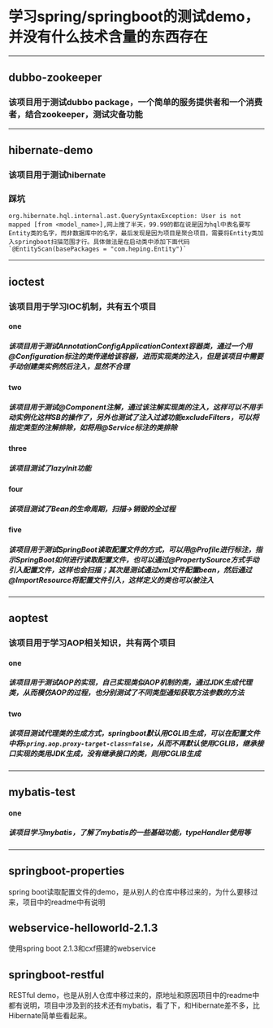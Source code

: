 # 学习spring/springboot的测试demo，并没有什么技术含量的东西存在
***
## dubbo-zookeeper
### 该项目用于测试dubbo package，一个简单的服务提供者和一个消费者，结合zookeeper，测试灾备功能
***
## hibernate-demo
### 该项目用于测试hibernate
### 踩坑
    org.hibernate.hql.internal.ast.QuerySyntaxException: User is not mapped [from <model_name>],网上搜了半天，99.99的都在说是因为hql中表名要写Entity类的名字，而非数据库中的名字，最后发现是因为项目是聚合项目，需要将Entity类加入springboot扫描范围才行。具体做法是在启动类中添加下面代码
    `@EntityScan(basePackages = "com.heping.Entity")`
***

## ioctest
### 该项目用于学习IOC机制，共有五个项目
#### one
##### 该项目用于测试AnnotationConfigApplicationContext容器类，通过一个用@Configuration标注的类传递给该容器，进而实现类的注入，但是该项目中需要手动创建类实例然后注入，显然不合理
#### two
##### 该项目用于测试@Component注解，通过该注解实现类的注入，这样可以不用手动实例化这样SB的操作了，另外也测试了注入过滤功能excludeFilters，可以将指定类型的注解排除，如将用@Service标注的类排除
#### three
##### 该项目测试了lazyInit功能
#### four
##### 该项目测试了Bean的生命周期，扫描->销毁的全过程
#### five
##### 该项目用于测试SpringBoot读取配置文件的方式，可以用@Profile进行标注，指示SpringBoot如何进行读取配置文件，也可以通过@PropertySource方式手动引入配置文件，这样也会扫描；其次是测试通过xml文件配置bean，然后通过@ImportResource将配置文件引入，这样定义的类也可以被注入

***
## aoptest
### 该项目用于学习AOP相关知识，共有两个项目
#### one
##### 该项目用于测试AOP的实现，自己实现类似AOP机制的类，通过JDK生成代理类，从而模仿AOP的过程，也分别测试了不同类型通知获取方法参数的方法
#### two
##### 该项目测试代理类的生成方式，springboot默认用CGLIB生成，可以在配置文件中将`spring.aop.proxy-target-class=false`，从而不再默认使用CGLIB，继承接口实现的类用JDK生成，没有继承接口的类，则用CGLIB生成

***
## mybatis-test
#### one
##### 该项目学习mybatis，了解了mybatis的一些基础功能，typeHandler使用等

***
## springboot-properties
spring boot读取配置文件的demo，是从别人的仓库中移过来的，为什么要移过来，项目中的readme中有说明
## webservice-helloworld-2.1.3
使用spring boot 2.1.3和cxf搭建的webservice
## springboot-restful
RESTful demo，也是从别人仓库中移过来的，原地址和原因项目中的readme中都有说明，项目中涉及到的技术还有mybatis，看了下，和Hibernate差不多，比Hibernate简单些看起来。
